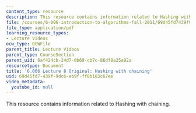 ```yaml
---
content_type: resource
description: This resource contains information related to Hashing with chaining.
file: /courses/6-006-introduction-to-algorithms-fall-2011/69d45fd7439f9dc6eb9fff8b183c67ee_MIT6_006F11_lec08_orig.pdf
file_type: application/pdf
learning_resource_types:
- Lecture Videos
ocw_type: OCWFile
parent_title: Lecture Videos
parent_type: CourseSection
parent_uid: 6af424cb-24d7-0b69-cb7c-86df8a25a92a
resourcetype: Document
title: '6.006 Lecture 8 Original: Hashing with chaining'
uid: 69d45fd7-439f-9dc6-eb9f-ff8b183c67ee
video_metadata:
  youtube_id: null
---
```

This resource contains information related to Hashing with chaining.

